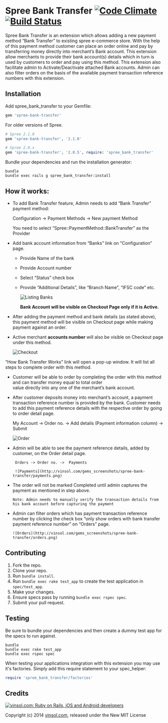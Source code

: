 Spree Bank Transfer [![Code Climate](https://codeclimate.com/github/vinsol/spree_bank_transfer.png)](https://codeclimate.com/github/vinsol/spree_bank_transfer) [![Build Status](https://travis-ci.org/vinsol/spree_bank_transfer.png?branch=master)](https://travis-ci.org/vinsol/spree_bank_transfer)
=================

Spree Bank Transfer is an extension which allows adding a new payment method “Bank Transfer” to existing spree e-commerce store. With the help of this payment method customer can place an order online and pay by transferring money directly into merchant’s  Bank account.  This extension allow merchants to provide their bank account(s) details which in turn is used by customers to order and pay using this method. This extension also facilitate admin to Activate/Deactivate attached Bank accounts. Admin can also filter orders on the basis of the available payment transaction reference numbers with this extension.



Installation
------------

Add spree_bank_transfer to your Gemfile:
```ruby
gem 'spree-bank-transfer'
```

For older versions of Spree.
```ruby
# Spree 2.1.0
gem 'spree-bank-transfer', '2.1.0'
```

```ruby
# Spree 2.0.x
gem 'spree-bank-transfer', '2.0.5', require: 'spree_bank_transfer'
```

Bundle your dependencies and run the installation generator:

```shell
bundle
bundle exec rails g spree_bank_transfer:install
```

How it works: 
---

* To add Bank Transfer feature, Admin needs to add “Bank Transfer” payment method:

   Configuration -> Payment Methods -> New payment Method
   
   You need to select “Spree::PaymentMethod::BankTransfer” as the Provider

* Add bank account information from “Banks” link on “Configuration” page.
  
  - Provide Name of the bank
  - Provide Account number
  - Select “Status” check box 
  - Provide “Additional Details”, like “Branch Name”, “IFSC code” etc.

    ![Listing Banks](http://vinsol.com/gems_screenshots/spree-bank-transfer/listing%20banks.png)
    
    **Bank Account will be visible on Checkout Page only if it is Active.**
* After adding the payment method and bank details (as stated above), this payment method will be visible on Checkout page while making payment against an order.

*  Active merchant **accounts number** will also be visible on Checkout page under this method.

    ![Checkout](http://vinsol.com/gems_screenshots/spree-bank-transfer/checkout.png)

“How Bank  Transfer Works” link will open a pop-up window. It will list all steps to complete order with this method.

* Customer will be able to order by completing the order with this method and can transfer money equal to total order   
  value directly into any one of the merchant’s bank account.

* After customer deposits money into merchant’s account, a payment transaction reference number is provided by the bank.   Customer needs to add this payment reference details with the respective order by going to order detail page.

     My Account -> Order no. -> Add details (Payment information column) -> Submit
     
     ![Order](http://vinsol.com/gems_screenshots/spree-bank-transfer/order.png)

* Admin will be able to see the payment reference details, added by customer, on the Order detail page.

       Orders -> Order no. ->  Payments
       
       ![Payments](http://vinsol.com/gems_screenshots/spree-bank-transfer/payments.png)

* The order will not be marked Completed  until admin captures the payment as mentioned in step above.

      Note: Admin needs to manually verify the transaction details from his bank account before capturing the payment

* Admin can filter orders which has payment transaction reference number by clicking the check box “only show orders with   bank transfer payment reference number” on “Orders” page.

      ![Orders](http://vinsol.com/gems_screenshots/spree-bank-transfer/orders.png)





Contributing
------------

1. Fork the repo.
2. Clone your repo.
3. Run `bundle install`.
4. Run `bundle exec rake test_app` to create the test application in `spec/test_app`.
5. Make your changes.
6. Ensure specs pass by running `bundle exec rspec spec`.
7. Submit your pull request.

Testing
-------

Be sure to bundle your dependencies and then create a dummy test app for the specs to run against.

```shell
bundle
bundle exec rake test_app
bundle exec rspec spec
```

When testing your applications integration with this extension you may use it's factories.
Simply add this require statement to your spec_helper:

```ruby
require 'spree_bank_transfer/factories'
```


Credits
-------

[![vinsol.com: Ruby on Rails, iOS and Android developers](http://vinsol.com/vin_logo.png "Ruby on Rails, iOS and Android developers")](http://vinsol.com)

Copyright (c) 2014 [vinsol.com](http://vinsol.com "Ruby on Rails, iOS and Android developers"), released under the New MIT License
